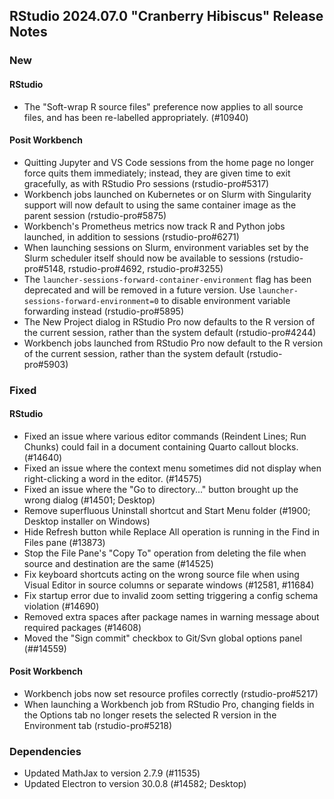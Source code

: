 ## RStudio 2024.07.0 "Cranberry Hibiscus" Release Notes


### New

#### RStudio

- The "Soft-wrap R source files" preference now applies to all source files, and has been re-labelled appropriately. (#10940)

#### Posit Workbench

- Quitting Jupyter and VS Code sessions from the home page no longer force quits them immediately; instead, they are given time to exit gracefully, as with RStudio Pro sessions (rstudio-pro#5317)
- Workbench jobs launched on Kubernetes or on Slurm with Singularity support will now default to using the same container image as the parent session (rstudio-pro#5875)
- Workbench's Prometheus metrics now track R and Python jobs launched, in addition to sessions (rstudio-pro#6271)
- When launching sessions on Slurm, environment variables set by the Slurm scheduler itself should now be available to sessions (rstudio-pro#5148, rstudio-pro#4692, rstudio-pro#3255)
- The `launcher-sessions-forward-container-environment` flag has been deprecated and will be removed in a future version. Use `launcher-sessions-forward-environment=0` to disable environment variable forwarding instead (rstudio-pro#5895)
- The New Project dialog in RStudio Pro now defaults to the R version of the current session, rather than the system default (rstudio-pro#4244)
- Workbench jobs launched from RStudio Pro now default to the R version of the current session, rather than the system default (rstudio-pro#5903)

### Fixed

#### RStudio

- Fixed an issue where various editor commands (Reindent Lines; Run Chunks) could fail in a document containing Quarto callout blocks. (#14640)
- Fixed an issue where the context menu sometimes did not display when right-clicking a word in the editor. (#14575)
- Fixed an issue where the "Go to directory..." button brought up the wrong dialog (#14501; Desktop)
- Remove superfluous Uninstall shortcut and Start Menu folder (#1900; Desktop installer on Windows)
- Hide Refresh button while Replace All operation is running in the Find in Files pane (#13873)
- Stop the File Pane's "Copy To" operation from deleting the file when source and destination are the same (#14525)
- Fix keyboard shortcuts acting on the wrong source file when using Visual Editor in source columns or separate windows (#12581, #11684)
- Fix startup error due to invalid zoom setting triggering a config schema violation (#14690) 
- Removed extra spaces after package names in warning message about required packages (#14608)
- Moved the "Sign commit" checkbox to Git/Svn global options panel (##14559)

#### Posit Workbench

- Workbench jobs now set resource profiles correctly (rstudio-pro#5217)
- When launching a Workbench job from RStudio Pro, changing fields in the Options tab no longer resets the selected R version in the Environment tab (rstudio-pro#5218)

### Dependencies

- Updated MathJax to version 2.7.9 (#11535)
- Updated Electron to version 30.0.8 (#14582; Desktop)
